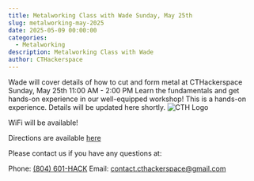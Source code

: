 ```yaml
---
title: Metalworking Class with Wade Sunday, May 25th
slug: metalworking-may-2025
date: 2025-05-09 00:00:00
categories:
  - Metalworking
description: Metalworking Class with Wade
author: CTHackerspace
---
```


Wade will cover details of how to cut and form metal at CTHackerspace Sunday, May 25th 11:00 AM - 2:00 PM
Learn the fundamentals and get hands-on experience in our well-equipped workshop!
This is a hands-on experience. Details will be updated here shortly.
![CTH Logo](/hack.png)

WiFi will be available!

Directions are available [here](/how-to-find-us)

Please contact us if you have any questions at:

Phone: [(804) 601-HACK](tel:+18066014225)
Email: [contact.cthackerspace@gmail.com](mailto:contact.cthackerspace@gmail.com)
